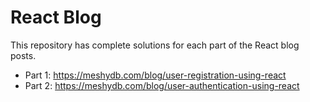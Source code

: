 # React Blog

This repository has complete solutions for each part of the React blog posts.

- Part 1: https://meshydb.com/blog/user-registration-using-react
- Part 2: https://meshydb.com/blog/user-authentication-using-react
